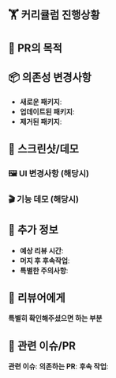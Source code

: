 ## 🏋️ 커리큘럼 진행상황

<!-- Week [N] Day [N] - [주제] -->

## 🎯 PR의 목적

<!-- 주요 목적: 이 PR이 해결하고자 하는 문제나 추가하려는 기능을 한 줄로 간단히 작성해주세요 -->
<!-- 예시: "MDX 블로그 포스팅 기능 추가", "사용자 인증 버그 수정", "컴포넌트 성능 최적화" 등 -->

## 📦 의존성 변경사항

<!-- 패키지 추가/업데이트/제거가 있다면 작성, 없으면 "해당사항 없음"으로 작성 -->

- **새로운 패키지**:
- **업데이트된 패키지**:
- **제거된 패키지**:

## 📸 스크린샷/데모

<!-- 주요 UI 변경사항이나 새로운 기능이 있다면 스크린샷이나 GIF 첨부 -->
<!-- 없으면 "해상사항 없음" 이라고 작성 -->

### 🖼️ UI 변경사항 (해당시)

<!-- 스크린샷 첨부 -->

### 🎬 기능 데모 (해당시)

<!-- GIF나 비디오 링크 -->

## 📅 추가 정보

- **예상 리뷰 시간**:
- **머지 후 후속작업**:
- **특별한 주의사항**:

## 💬 리뷰어에게

**특별히 확인해주셨으면 하는 부분**

## 🔗 관련 이슈/PR

**관련 이슈**:
**의존하는 PR**:
**후속 작업**:
